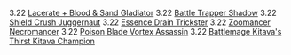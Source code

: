 3.22 [Lacerate + Blood & Sand Gladiator](https://www.poe-vault.com/guides/lacerate-gladiator-build-guide)
3.22 [Battle Trapper Shadow](https://www.pathofexile.com/forum/view-thread/2661748)
3.22 [Shield Crush Juggernaut](https://www.poe-vault.com/guides/shield-crush-juggernaut-build-guide)
3.22 [Essence Drain Trickster](https://www.poe-vault.com/guides/essence-drain-contagion-trickster-gear-jewels-flasks)
3.22 [Zoomancer Necromancer](https://www.poe-vault.com/guides/zoomancer-necromancer-ascendancy-bandits-pantheon-powers)
3.22 [Poison Blade Vortex Assassin](https://www.poe-vault.com/guides/poison-blade-vortex-assassin-build-guide)
3.22 [Battlemage Kitava's Thirst Kitava Champion](https://www.youtube.com/watch?v=XpA_QlxObXU&t=1211s)




